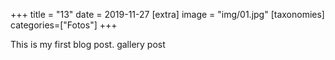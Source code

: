 +++
title = "13"
date = 2019-11-27
[extra]
image = "img/01.jpg"
[taxonomies]
categories=["Fotos"] 
+++

This is my first blog post.
gallery post
